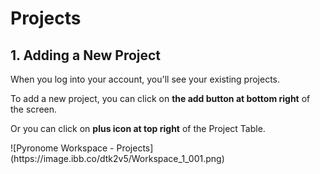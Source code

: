 <h1>Projects </h1>
<h2>1. Adding a New Project </h2>
<p>When you log into your account, you'll see your existing projects.</p>
<p>To add a new project, you can click on <strong>the add button at bottom right</strong> of the screen.</p>
<p>Or you can click on <strong>plus icon at top right</strong> of the Project Table.</p>
![Pyronome Workspace - Projects]
(https://image.ibb.co/dtk2v5/Workspace_1_001.png)
